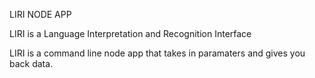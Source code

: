 LIRI NODE APP

LIRI is a Language Interpretation and Recognition Interface

LIRI is a command line node app that takes in paramaters and gives you back data.